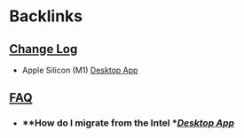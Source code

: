 
# Backlinks
## [Change Log](<Change Log.md>)
- Apple Silicon (M1) [Desktop App](<Desktop App.md>)

## [FAQ](<FAQ.md>)
- ### **How do I migrate from the Intel **[Desktop App](<Desktop App.md>)*

